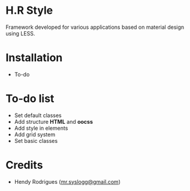 # H.R Style
Framework developed for various applications based on material design using LESS.
# Installation
- To-do
 
# To-do list
- Set default classes
- Add structure **HTML** and **oocss**
- Add style in elements
- Add grid system
- Set basic classes 

# Credits
- Hendy Rodrigues (mr.syslogg@gmail.com)
